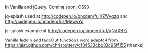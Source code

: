 In Vanilla and jQuery.
Coming soon: CSS3



jq-splash used at http://codepen.io/bnoden/full/ZWyqzq and http://codepen.io/bnoden/full/MewvYd  
  
js-splash example at http://codepen.io/bnoden/full/qNdXBZ/  
  
Vanilla fadeIn and fadeOut functions were adapted from https://gist.github.com/chrisbuttery/cf34533cbb30c95ff155 (thanks)